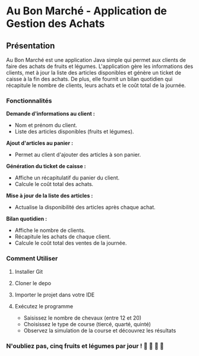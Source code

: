 # Au Bon Marché - Application de Gestion des Achats
## Présentation
Au Bon Marché est une application Java simple qui permet aux clients de faire des achats de fruits et légumes. 
L'application gère les informations des clients, met à jour la liste des articles disponibles et génère un ticket de caisse à la fin des achats. 
De plus, elle fournit un bilan quotidien qui récapitule le nombre de clients, leurs achats et le coût total de la journée.

### Fonctionnalités

__Demande d'informations au client :__ 
  * Nom et prénom du client.
  * Liste des articles disponibles (fruits et légumes).

__Ajout d'articles au panier :__  
   * Permet au client d'ajouter des articles à son panier.
     
__Génération du ticket de caisse :__ 
  * Affiche un récapitulatif du panier du client.
  * Calcule le coût total des achats.

__Mise à jour de la liste des articles :__ 
  * Actualise la disponibilité des articles après chaque achat.

__Bilan quotidien :__ 
  * Affiche le nombre de clients.
  * Récapitule les achats de chaque client.
  * Calcule le coût total des ventes de la journée.

### Comment Utiliser
1. Installer Git
2. Cloner le depo
3. Importer le projet dans votre IDE
4. Exécutez le programme
   
     * Saisissez le nombre de chevaux (entre 12 et 20)
     * Choisissez le type de course (tiercé, quarté, quinté)
     * Observez la simulation de la course et découvrez les résultats

### N'oubliez pas, cinq fruits et légumes par jour ! :green_apple: :eggplant: :watermelon: :lemon:
